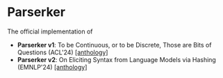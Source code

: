 # Parserker

The official implementation of

* **Parserker v1**: To be Continuous, or to be Discrete, Those are Bits of Questions
  (ACL'24) [[anthology]](https://aclanthology.org/2024.acl-long.436/)
* **Parserker v2**: On Eliciting Syntax from Language Models via Hashing
  (EMNLP'24) [[anthology]](https://aclanthology.org/2024.emnlp-main.479/)
